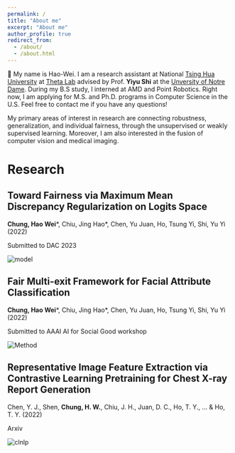 ```yaml
---
permalink: /
title: "About me"
excerpt: "About me"
author_profile: true
redirect_from: 
  - /about/
  - /about.html
---
```


  👋 My name is Hao-Wei. I am a research assistant at National [Tsing Hua University](https://nthu-en.site.nthu.edu.tw/) at [Theta Lab](http://theta.cs.nthu.edu.tw/) advised by Prof. **Yiyu Shi** at the [Unversity of Notre Dame](https://www.nd.edu/). During my B.S study, I interned at AMD and Point Robotics. Right now, I am applying for M.S. and Ph.D. programs in Computer Science in the U.S. Feel free to contact me if you have any questions!

My primary areas of interest in research are connecting robustness, generalization, and individual fairness, through the unsupervised or weakly supervised learning. Moreover, I am also interested in the fusion of computer vision and medical imaging.


Research
======
## Toward Fairness via Maximum Mean Discrepancy Regularization on Logits Space

**Chung, Hao Wei***, Chiu, Jing Hao*, Chen, Yu Juan, Ho, Tsung Yi, Shi, Yu Yi (2022)

Submitted to DAC 2023

![model](https://user-images.githubusercontent.com/43490777/203787809-cb81e18e-108d-46db-8cb5-bdfbd87a6641.png)

## Fair Multi-exit Framework for Facial Attribute Classification

**Chung, Hao Wei***, Chiu, Jing Hao*, Chen, Yu Juan, Ho, Tsung Yi, Shi, Yu Yi (2022)

Submitted to AAAI AI for Social Good workshop

![Method](https://user-images.githubusercontent.com/43490777/203788375-ea59d791-942f-4d42-87df-26a9f577b381.png)



## Representative Image Feature Extraction via Contrastive Learning Pretraining for Chest X-ray Report Generation

Chen, Y. J., Shen, **Chung, H. W.**, Chiu, J. H., Juan, D. C., Ho, T. Y., ... & Ho, T. Y. (2022)

Arxiv

![clnlp](https://user-images.githubusercontent.com/43490777/203788648-9d0aad88-07bd-4920-9346-988b8968227c.png)


